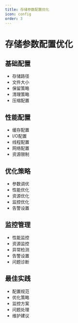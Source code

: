 ```yaml
---
title: 存储参数配置优化
icon: config
order: 3
---
```


# 存储参数配置优化

## 基础配置
- 存储路径
- 文件大小
- 保留策略
- 清理策略
- 压缩配置

## 性能配置
- 缓存配置
- I/O配置
- 线程配置
- 网络配置
- 资源限制

## 优化策略
- 参数调优
- 性能优化
- 资源优化
- 监控优化
- 告警设置

## 监控管理
- 性能监控
- 资源监控
- 异常检测
- 告警设置
- 问题诊断

## 最佳实践
- 配置规范
- 优化策略
- 监控方案
- 问题处理
- 维护建议
